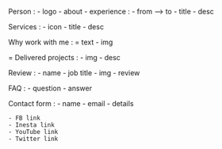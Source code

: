 Person : 
    - logo 
    - about 
    - experience : 
        - from --> to 
        - title 
        - desc 

Services :
    - icon 
    - title 
    - desc 

Why work with me : 
    = text 
    - img 

= Delivered projects :
    - img 
    - desc

Review : 
    - name 
    - job title 
    - img 
    - review 

FAQ :
    - question 
    - answer 

Contact form :
    - name 
    - email 
    - details 


    - FB link 
    - Inesta link 
    - YouTube link 
    - Twitter link 